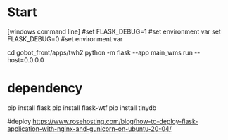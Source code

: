 # Start

[windows command line]
#set FLASK_DEBUG=1      #set environment var
set FLASK_DEBUG=0      #set environment var

cd gobot_front/apps/twh2 
python -m flask --app main_wms run --host=0.0.0.0



# dependency
pip install flask
pip install flask-wtf
pip install tinydb


#deploy 
https://www.rosehosting.com/blog/how-to-deploy-flask-application-with-nginx-and-gunicorn-on-ubuntu-20-04/